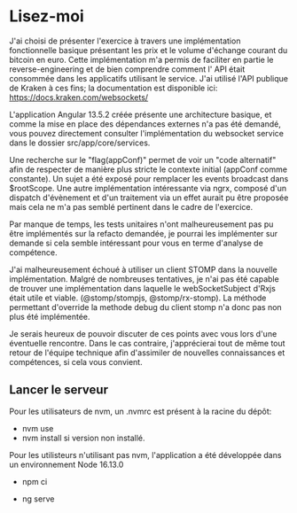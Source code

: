 # Lisez-moi

J'ai choisi de présenter l'exercice à travers une implémentation fonctionnelle basique présentant les prix
et le volume d'échange courant du bitcoin en euro. Cette implémentation m'a permis de faciliter en partie le reverse-engineering
et de bien comprendre comment l' API était consommée dans les applicatifs utilisant le service.
J'ai utilisé l'API publique de Kraken à ces fins; la documentation est disponible ici: https://docs.kraken.com/websockets/

L'application Angular 13.5.2 créée présente une architecture basique, et comme la mise en place des dépendances externes n'a pas été
demandé, vous pouvez directement consulter l'implémentation du websocket service dans le dossier src/app/core/services.

Une recherche sur le "flag(appConf)" permet de voir un "code alternatif" afin de respecter de manière plus stricte le contexte
initial (appConf comme constante).
Un sujet a été exposé pour remplacer les events broadcast dans $rootScope. Une autre implémentation intéressante via ngrx,
composé d'un dispatch d'évènement et d'un traitement via un effet aurait pu être proposée mais cela ne m'a pas semblé
pertinent dans le cadre de l'exercice.

Par manque de temps, les tests unitaires n'ont malheureusement pas pu être implémentés sur la refacto demandée, je pourrai les implémenter
sur demande si cela semble intéressant pour vous en terme d'analyse de compétence.

J'ai malheureusement échoué à utiliser un client STOMP dans la nouvelle implémentation.
Malgré de nombreuses tentatives, je n'ai pas été capable de trouver une implémentation dans laquelle le webSocketSubject d'Rxjs
était utile et viable. (@stomp/stompjs, @stomp/rx-stomp).
La méthode permettant d'override la methode debug du client stomp n'a donc pas non plus été implémentée.

Je serais heureux de pouvoir discuter de ces points avec vous lors d'une éventuelle rencontre. Dans le cas contraire,
j'apprécierai tout de même tout retour de l'équipe technique afin d'assimiler de nouvelles connaissances et compétences,
si cela vous convient.

## Lancer le serveur

Pour les utilisateurs de nvm, un .nvmrc est présent à la racine du dépôt:

- nvm use
- nvm install si version non installé.

Pour les utilisteurs n'utilisant pas nvm, l'application a été développée dans un environnement Node 16.13.0

- npm ci

- ng serve
